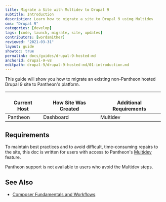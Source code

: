 ```yaml
---
title: Migrate a Site with Multidev to Drupal 9
subtitle: Introduction
description: Learn how to migrate a site to Drupal 9 using Multidev
cms: "Drupal 9"
categories: [develop]
tags: [code, launch, migrate, site, updates]
contributors: [wordsmither]
reviewed: "2021-03-31"
layout: guide
showtoc: true
permalink: docs/guides/drupal-9-hosted-md
anchorid: drupal-9-v8
editpath: drupal-9/drupal-9-hosted-md/01-introduction.md
---
```


This guide will show you how to migrate an existing non-Pantheon hosted Drupal 9 site to Pantheon's platform. 

<table>
<thead>
<tr>
<th style="text-align: center;vertical-align:top;"><i class="fa fa-cloud"></i><br/>Current Host</th>
<th style="text-align: center;vertical-align:top;"><i class="fa fa-wrench"></i><br/>How Site Was Created <Popover title="Site Creation" content="What is the method you used to create the site?" /> </th>
<th style="text-align: center;vertical-align:top;"><i class="glyphicon glyphicon-exclamation-sign"></i><br/>Additional Requirements <Popover title="Additional Requirements" content="Any other features that must be in place, or that are desired." /> </th>
</tr>
</thead>
<tbody>
<tr>
<td>Pantheon</td>
<td>Dashboard</td>
<td>Multidev</td>
</tr>
</tbody>
</table>

<Partial file="drupal-9/see-landing.md" />

<Partial file="drupal-9/commit-history.md" />

## Requirements

<Alert title="Multidev Required" type="danger">

To maintain best practices and to avoid difficult, time-consuming repairs to the site, this doc is written for users with access to Pantheon's [Multidev](/multidev) feature.

Pantheon support is not available to users who avoid the Multidev steps.

</Alert>

<Partial file="drupal-9/upgrade-site-requirements-new.md" />

## See Also

- [Composer Fundamentals and Workflows](/guides/composer)
